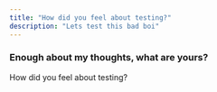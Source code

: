 ```yaml
---
title: "How did you feel about testing?"
description: "Lets test this bad boi"
---
```


### Enough about my thoughts, what are yours?
How did you feel about testing?

<br />
<br />
<br />
<br />
<br />
<br />
<br />
<br />
<br />
<br />
<br />
<br />
<br />
<br />
<br />
<br />

